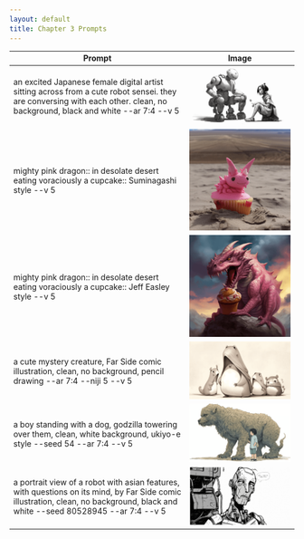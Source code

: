```yaml
---
layout: default
title: Chapter 3 Prompts
---
```


| Prompt | Image |
| ----------- | ----------- |
| an excited Japanese female digital artist sitting across from a cute robot sensei. they are conversing with each other. clean, no background, black and white --ar 7:4 --v 5 | ![image](/images/005.png) |
| mighty pink dragon:: in desolate desert eating voraciously a cupcake:: Suminagashi style --v 5 | ![image](/images/006.png) |
| mighty pink dragon:: in desolate desert eating voraciously a cupcake:: Jeff Easley style --v 5  | ![image](/images/007.png) |
| a cute mystery creature, Far Side comic illustration, clean, no background, pencil drawing --ar 7:4 --niji 5 --v 5  | ![image](/images/008.png) |
| a boy standing with a dog, godzilla towering over them, clean, white background, ukiyo-e style --seed 54 --ar 7:4 --v 5  | ![image](/images/009.png) |
| a portrait view of a robot with asian features, with questions on its mind, by Far Side comic illustration, clean, no background, black and white --seed 80528945 --ar 7:4 --v 5  | ![image](/images/010.png) |